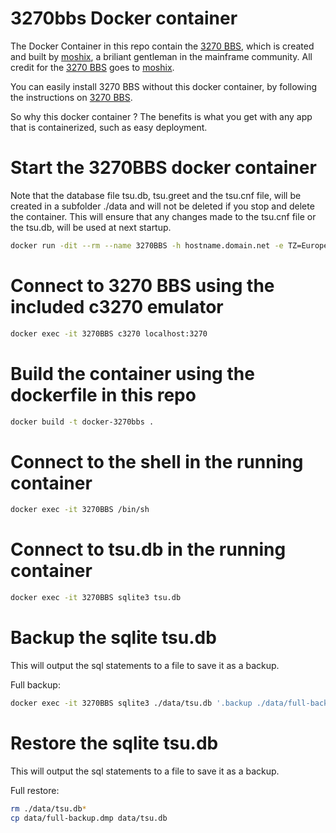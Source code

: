 # 3270bbs Docker container

The Docker Container in this repo contain the [3270 BBS](https://github.com/moshix/3270BBS), which is created and built by [moshix](https://github.com/moshix), a briliant gentleman in the mainframe community. 
All credit for the [3270 BBS](https://github.com/moshix/3270BBS) goes to [moshix](https://github.com/moshix).

You can easily install 3270 BBS without this docker container, by following the instructions on [3270 BBS](https://github.com/moshix/3270BBS).

So why this docker container ?
The benefits is what you get with any app that is containerized, such as easy deployment.

# Start the 3270BBS docker container

Note that the database file tsu.db, tsu.greet and the tsu.cnf file, will be created in a subfolder ./data and will not be deleted if you stop and delete the container. 
This will ensure that any changes made to the tsu.cnf file or the tsu.db, will be used at next startup.

```sh
docker run -dit --rm --name 3270BBS -h hostname.domain.net -e TZ=Europe/Copenhagen -v ./data:/opt/3270bbs/data -v ./log:/var/log -p 2022:2022 -p 9000:9000 -p 3270:3270 -p 3271:3271 mhardingdk/3270bbs:latest
```

# Connect to 3270 BBS using the included c3270 emulator

```sh
docker exec -it 3270BBS c3270 localhost:3270
```

# Build the container using the dockerfile in this repo

```sh
docker build -t docker-3270bbs .
```

# Connect to the shell in the running container

```sh
docker exec -it 3270BBS /bin/sh
```

# Connect to tsu.db in the running container

```sh
docker exec -it 3270BBS sqlite3 tsu.db
```

# Backup the sqlite tsu.db

This will output the sql statements to a file to save it as a backup.

Full backup:
```sh
docker exec -it 3270BBS sqlite3 ./data/tsu.db '.backup ./data/full-backup.dmp'

```

# Restore the sqlite tsu.db

This will output the sql statements to a file to save it as a backup.

Full restore:
```sh
rm ./data/tsu.db* 
cp data/full-backup.dmp data/tsu.db
```

